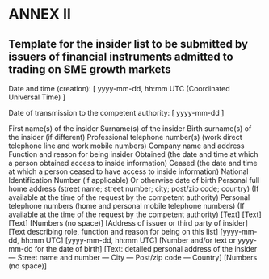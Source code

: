 # ANNEX II

## Template for the insider list to be submitted by issuers of financial instruments admitted to trading on SME growth markets

Date and time (creation): [ yyyy-mm-dd, hh:mm UTC (Coordinated Universal Time) ]

Date of transmission to the competent authority: [ yyyy-mm-dd ]

First name(s) of the insider Surname(s) of the insider Birth surname(s) of the insider (if different) Professional telephone number(s) (work direct telephone line and work mobile numbers) Company name and address Function and reason for being insider Obtained (the date and time at which a person obtained access to inside information) Ceased (the date and time at which a person ceased to have access to inside information) National Identification Number (if applicable) Or otherwise date of birth Personal full home address (street name; street number; city; post/zip code; country) (If available at the time of the request by the competent authority) Personal telephone numbers (home and personal mobile telephone numbers) (If available at the time of the request by the competent authority) [Text] [Text] [Text] [Numbers (no space)] [Address of issuer or third party of insider] [Text describing role, function and reason for being on this list] [yyyy-mm-dd, hh:mm UTC] [yyyy-mm-dd, hh:mm UTC] [Number and/or text or yyyy-mm-dd for the date of birth] [Text: detailed personal address of the insider — Street name and number — City — Post/zip code — Country] [Numbers (no space)]

